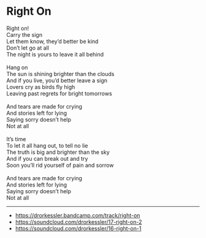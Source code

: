 # Right On

Right on!\
Carry the sign\
Let them know, they’d better be kind\
Don’t let go at all\
The night is yours to leave it all behind\
\
Hang on\
The sun is shining brighter than the clouds\
And if you live, you’d better leave a sign\
Lovers cry as birds fly high\
Leaving past regrets for bright tomorrows\
\
And tears are made for crying\
And stories left for lying\
Saying sorry doesn’t help\
Not at all\
\
It’s time\
To let it all hang out, to tell no lie\
The truth is big and brighter than the sky\
And if you can break out and try\
Soon you’ll rid yourself of pain and sorrow\
\
And tears are made for crying\
And stories left for lying\
Saying sorry doesn’t help\
Not at all

---
- https://drorkessler.bandcamp.com/track/right-on
- https://soundcloud.com/drorkessler/17-right-on-2
- https://soundcloud.com/drorkessler/16-right-on-1
